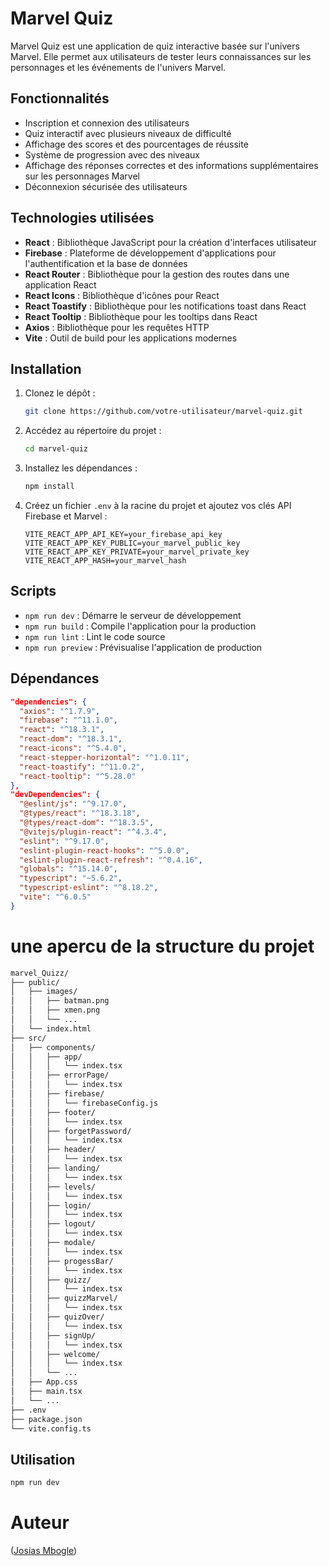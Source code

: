 # Marvel Quiz

Marvel Quiz est une application de quiz interactive basée sur l'univers Marvel. Elle permet aux utilisateurs de tester leurs connaissances sur les personnages et les événements de l'univers Marvel.

## Fonctionnalités

- Inscription et connexion des utilisateurs
- Quiz interactif avec plusieurs niveaux de difficulté
- Affichage des scores et des pourcentages de réussite
- Système de progression avec des niveaux
- Affichage des réponses correctes et des informations supplémentaires sur les personnages Marvel
- Déconnexion sécurisée des utilisateurs

## Technologies utilisées

- **React** : Bibliothèque JavaScript pour la création d'interfaces utilisateur
- **Firebase** : Plateforme de développement d'applications pour l'authentification et la base de données
- **React Router** : Bibliothèque pour la gestion des routes dans une application React
- **React Icons** : Bibliothèque d'icônes pour React
- **React Toastify** : Bibliothèque pour les notifications toast dans React
- **React Tooltip** : Bibliothèque pour les tooltips dans React
- **Axios** : Bibliothèque pour les requêtes HTTP
- **Vite** : Outil de build pour les applications modernes

## Installation

1. Clonez le dépôt :
    ```bash
    git clone https://github.com/votre-utilisateur/marvel-quiz.git
    ```

2. Accédez au répertoire du projet :
    ```bash
    cd marvel-quiz
    ```

3. Installez les dépendances :
    ```bash
    npm install
    ```

4. Créez un fichier `.env` à la racine du projet et ajoutez vos clés API Firebase et Marvel :
    ```env
    VITE_REACT_APP_API_KEY=your_firebase_api_key
    VITE_REACT_APP_KEY_PUBLIC=your_marvel_public_key
    VITE_REACT_APP_KEY_PRIVATE=your_marvel_private_key
    VITE_REACT_APP_HASH=your_marvel_hash
    ```

## Scripts

- `npm run dev` : Démarre le serveur de développement
- `npm run build` : Compile l'application pour la production
- `npm run lint` : Lint le code source
- `npm run preview` : Prévisualise l'application de production

## Dépendances

```json
"dependencies": {
  "axios": "^1.7.9",
  "firebase": "^11.1.0",
  "react": "^18.3.1",
  "react-dom": "^18.3.1",
  "react-icons": "^5.4.0",
  "react-stepper-horizontal": "^1.0.11",
  "react-toastify": "^11.0.2",
  "react-tooltip": "^5.28.0"
},
"devDependencies": {
  "@eslint/js": "^9.17.0",
  "@types/react": "^18.3.18",
  "@types/react-dom": "^18.3.5",
  "@vitejs/plugin-react": "^4.3.4",
  "eslint": "^9.17.0",
  "eslint-plugin-react-hooks": "^5.0.0",
  "eslint-plugin-react-refresh": "^0.4.16",
  "globals": "^15.14.0",
  "typescript": "~5.6.2",
  "typescript-eslint": "^8.18.2",
  "vite": "^6.0.5"
}
```
# une apercu de la structure du projet
```bash
marvel_Quizz/
├── public/
│   ├── images/
│   │   ├── batman.png
│   │   ├── xmen.png
│   │   └── ...
│   └── index.html
├── src/
│   ├── components/
│   │   ├── app/
│   │   │   └── index.tsx
│   │   ├── errorPage/
│   │   │   └── index.tsx
│   │   ├── firebase/
│   │   │   └── firebaseConfig.js
│   │   ├── footer/
│   │   │   └── index.tsx
│   │   ├── forgetPassword/
│   │   │   └── index.tsx
│   │   ├── header/
│   │   │   └── index.tsx
│   │   ├── landing/
│   │   │   └── index.tsx
│   │   ├── levels/
│   │   │   └── index.tsx
│   │   ├── login/
│   │   │   └── index.tsx
│   │   ├── logout/
│   │   │   └── index.tsx
│   │   ├── modale/
│   │   │   └── index.tsx
│   │   ├── progessBar/
│   │   │   └── index.tsx
│   │   ├── quizz/
│   │   │   └── index.tsx
│   │   ├── quizzMarvel/
│   │   │   └── index.tsx
│   │   ├── quizOver/
│   │   │   └── index.tsx
│   │   ├── signUp/
│   │   │   └── index.tsx
│   │   ├── welcome/
│   │   │   └── index.tsx
│   │   └── ...
│   ├── App.css
│   ├── main.tsx
│   └── ...
├── .env
├── package.json
└── vite.config.ts
```

## Utilisation

```bash
npm run dev
```

# Auteur

([Josias Mbogle](https://www.linkedin.com/in/josias-mbogle/))